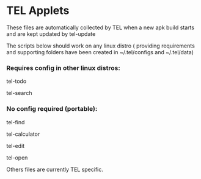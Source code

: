 # TEL Applets

These files are automatically collected by TEL when a new apk build starts and are kept updated by tel-update

The scripts below should work on any linux distro ( providing requirements and supporting folders have been created in ~/.tel/configs and ~/.tel/data)

### Requires config in other linux distros: 

tel-todo

tel-search

### No config required (portable): 

tel-find

tel-calculator

tel-edit

tel-open

Others files are currently TEL specific.

